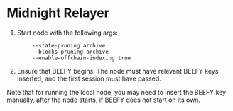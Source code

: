 # Midnight Relayer

1. Start node with the following args:
```
        --state-pruning archive
        --blocks-pruning archive
        --enable-offchain-indexing true
```

2. Ensure that BEEFY begins. The node must have relevant BEEFY keys inserted, and the first session must have passed.

Note that for running the local node, you may need to insert the BEEFY key manually, after the node starts, if BEEFY does not start on its own. 